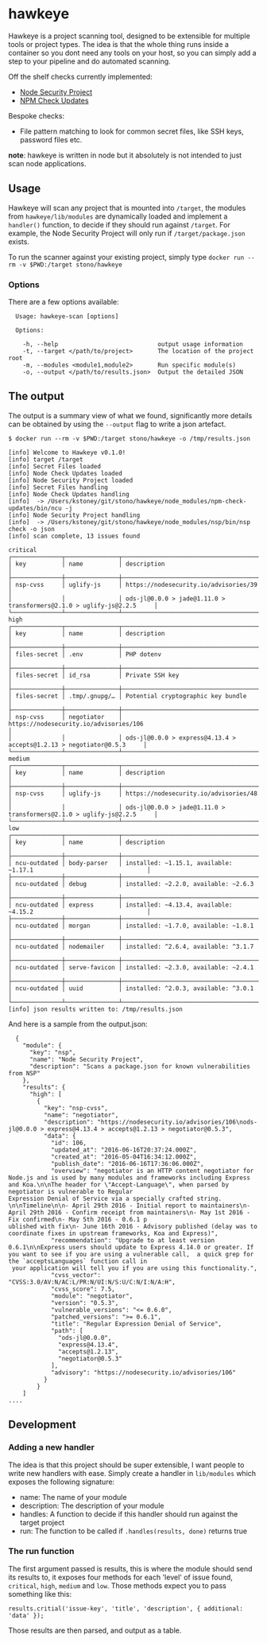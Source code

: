 # hawkeye
Hawkeye is a project scanning tool, designed to be extensible for multiple tools or project types.  The idea is that the whole thing runs inside a container so you dont need any tools on your host, so you can simply add a step to your pipeline and do automated scanning.

Off the shelf checks currently implemented:

  - [Node Security Project](https://github.com/nodesecurity/nsp)
  - [NPM Check Updates](https://github.com/tjunnone/npm-check-updates)

Bespoke checks:

  - File pattern matching to look for common secret files, like SSH keys, password files etc.

__note__: hawkeye is written in node but it absolutely is not intended to just scan node applications.

## Usage
Hawkeye will scan any project that is mounted into `/target`, the modules from `hawkeye/lib/modules` are dynamically loaded and implement a `handler()` function, to decide if they should run against `/target`.  For example, the Node Security Project will only run if `/target/package.json` exists.

To run the scanner against your existing project, simply type `docker run --rm -v $PWD:/target stono/hawkeye`

### Options
There are a few options available:

```
  Usage: hawkeye-scan [options]

  Options:

    -h, --help                            output usage information
    -t, --target </path/to/project>       The location of the project root
    -m, --modules <module1,module2>       Run specific module(s)
    -o, --output </path/to/results.json>  Output the detailed JSON
```

## The output
The output is a summary view of what we found, significantly more details can be obtained by using the `--output` flag to write a json artefact.

```
$ docker run --rm -v $PWD:/target stono/hawkeye -o /tmp/results.json

[info] Welcome to Hawkeye v0.1.0!
[info] target /target
[info] Secret Files loaded
[info] Node Check Updates loaded
[info] Node Security Project loaded
[info] Secret Files handling
[info] Node Check Updates handling
[info]  -> /Users/kstoney/git/stono/hawkeye/node_modules/npm-check-updates/bin/ncu -j
[info] Node Security Project handling
[info]  -> /Users/kstoney/git/stono/hawkeye/node_modules/nsp/bin/nsp check -o json
[info] scan complete, 13 issues found

critical
┌──────────────┬───────────────┬───────────────────────────────────────────────────────────────────────┐
│ key          │ name          │ description                                                           │
├──────────────┼───────────────┼───────────────────────────────────────────────────────────────────────┤
│ nsp-cvss     │ uglify-js     │ https://nodesecurity.io/advisories/39                                 │
│              │               │ ods-jl@0.0.0 > jade@1.11.0 > transformers@2.1.0 > uglify-js@2.2.5     │
└──────────────┴───────────────┴───────────────────────────────────────────────────────────────────────┘
high
┌──────────────┬───────────────┬───────────────────────────────────────────────────────────────────────┐
│ key          │ name          │ description                                                           │
├──────────────┼───────────────┼───────────────────────────────────────────────────────────────────────┤
│ files-secret │ .env          │ PHP dotenv                                                            │
├──────────────┼───────────────┼───────────────────────────────────────────────────────────────────────┤
│ files-secret │ id_rsa        │ Private SSH key                                                       │
├──────────────┼───────────────┼───────────────────────────────────────────────────────────────────────┤
│ files-secret │ .tmp/.gnupg/… │ Potential cryptographic key bundle                                    │
├──────────────┼───────────────┼───────────────────────────────────────────────────────────────────────┤
│ nsp-cvss     │ negotiator    │ https://nodesecurity.io/advisories/106                                │
│              │               │ ods-jl@0.0.0 > express@4.13.4 > accepts@1.2.13 > negotiator@0.5.3     │
└──────────────┴───────────────┴───────────────────────────────────────────────────────────────────────┘
medium
┌──────────────┬───────────────┬───────────────────────────────────────────────────────────────────────┐
│ key          │ name          │ description                                                           │
├──────────────┼───────────────┼───────────────────────────────────────────────────────────────────────┤
│ nsp-cvss     │ uglify-js     │ https://nodesecurity.io/advisories/48                                 │
│              │               │ ods-jl@0.0.0 > jade@1.11.0 > transformers@2.1.0 > uglify-js@2.2.5     │
└──────────────┴───────────────┴───────────────────────────────────────────────────────────────────────┘
low
┌──────────────┬───────────────┬───────────────────────────────────────────────────────────────────────┐
│ key          │ name          │ description                                                           │
├──────────────┼───────────────┼───────────────────────────────────────────────────────────────────────┤
│ ncu-outdated │ body-parser   │ installed: ~1.15.1, available: ~1.17.1                                │
├──────────────┼───────────────┼───────────────────────────────────────────────────────────────────────┤
│ ncu-outdated │ debug         │ installed: ~2.2.0, available: ~2.6.3                                  │
├──────────────┼───────────────┼───────────────────────────────────────────────────────────────────────┤
│ ncu-outdated │ express       │ installed: ~4.13.4, available: ~4.15.2                                │
├──────────────┼───────────────┼───────────────────────────────────────────────────────────────────────┤
│ ncu-outdated │ morgan        │ installed: ~1.7.0, available: ~1.8.1                                  │
├──────────────┼───────────────┼───────────────────────────────────────────────────────────────────────┤
│ ncu-outdated │ nodemailer    │ installed: ^2.6.4, available: ^3.1.7                                  │
├──────────────┼───────────────┼───────────────────────────────────────────────────────────────────────┤
│ ncu-outdated │ serve-favicon │ installed: ~2.3.0, available: ~2.4.1                                  │
├──────────────┼───────────────┼───────────────────────────────────────────────────────────────────────┤
│ ncu-outdated │ uuid          │ installed: ^2.0.3, available: ^3.0.1                                  │
└──────────────┴───────────────┴───────────────────────────────────────────────────────────────────────┘
[info] json results written to: /tmp/results.json
```

And here is a sample from the output.json:
```
  {
    "module": {
      "key": "nsp",
      "name": "Node Security Project",
      "description": "Scans a package.json for known vulnerabilities from NSP"
    },
    "results": {
      "high": [
        {
          "key": "nsp-cvss",
          "name": "negotiator",
          "description": "https://nodesecurity.io/advisories/106\nods-jl@0.0.0 > express@4.13.4 > accepts@1.2.13 > negotiator@0.5.3",
          "data": {
            "id": 106,
            "updated_at": "2016-06-16T20:37:24.000Z",
            "created_at": "2016-05-04T16:34:12.000Z",
            "publish_date": "2016-06-16T17:36:06.000Z",
            "overview": "negotiator is an HTTP content negotiator for Node.js and is used by many modules and frameworks including Express and Koa.\n\nThe header for \"Accept-Language\", when parsed by negotiator is vulnerable to Regular
Expression Denial of Service via a specially crafted string. \n\nTimeline\n\n- April 29th 2016 - Initial report to maintainers\n- April 29th 2016 - Confirm receipt from maintainers\n- May 1st 2016 - Fix confirmed\n- May 5th 2016 - 0.6.1 p
ublished with fix\n- June 16th 2016 - Advisory published (delay was to coordinate fixes in upstream frameworks, Koa and Express)",
            "recommendation": "Upgrade to at least version 0.6.1\n\nExpress users should update to Express 4.14.0 or greater. If you want to see if you are using a vulnerable call,  a quick grep for the `acceptsLanguages` function call in
 your application will tell you if you are using this functionality.",
            "cvss_vector": "CVSS:3.0/AV:N/AC:L/PR:N/UI:N/S:U/C:N/I:N/A:H",
            "cvss_score": 7.5,
            "module": "negotiator",
            "version": "0.5.3",
            "vulnerable_versions": "<= 0.6.0",
            "patched_versions": ">= 0.6.1",
            "title": "Regular Expression Denial of Service",
            "path": [
              "ods-jl@0.0.0",
              "express@4.13.4",
              "accepts@1.2.13",
              "negotiator@0.5.3"
            ],
            "advisory": "https://nodesecurity.io/advisories/106"
          }
        }
    ]
....

```

## Development

### Adding a new handler
The idea is that this project should be super extensible, I want people to write new handlers with ease.  Simply create a handler in `lib/modules` which exposes the following signature:

  - name: The name of your module
  - description: The description of your module
  - handles: A function to decide if this handler should run against the target project
  - run: The function to be called if `.handles(results, done)` returns true

### The run function
The first argument passed is results, this is where the module should send its results to, it exposes four methods for each 'level' of issue found, `critical`, `high`, `medium` and `low`.  Those methods expect you to pass something like this:

```
results.critial('issue-key', 'title', 'description', { additional: 'data' });
```

Those results are then parsed, and output as a table.
